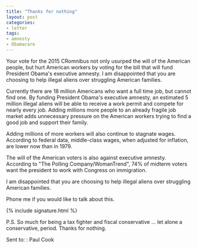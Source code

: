 ```yaml
---
title: "Thanks for nothing"
layout: post
categories:
- letter
tags:
- amnesty
- Obamacare
---
```


Your vote for the 2015 CRomnibus not only usurped the will of the American people, but hurt American workers by voting for the bill that will fund President Obama's executive amnesty. I am disappointed that you are choosing to help illegal aliens over struggling American families.

Currently there are 18 million Americans who want a full time job, but cannot find one. By funding President Obama's executive amnesty, an estimated 5 million illegal aliens will be able to receive a work permit and compete for nearly every job. Adding millions more people to an already fragile job market adds unnecessary pressure on the American workers trying to find a good job and support their family.

Adding millions of more workers will also continue to stagnate wages. According to federal data, middle-class wages, when adjusted for inflation, are lower now than in 1979.

The will of the American voters is also against executive amnesty. According to "The Polling Company/WomanTrend", 74% of midterm voters want the president to work with Congress on immigration.

I am disappointed that you are choosing to help illegal aliens over struggling American families.

Phone me if you would like to talk about this.

{% include signature.html %}

P.S. So much for being a tax fighter and fiscal conservative ... let alone a conservative, period. Thanks for nothing.

Sent to:
: Paul Cook
